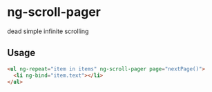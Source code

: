 # ng-scroll-pager

dead simple infinite scrolling

## Usage

```html
<ul ng-repeat="item in items" ng-scroll-pager page="nextPage()">
  <li ng-bind="item.text"></li>
</ul>
```
